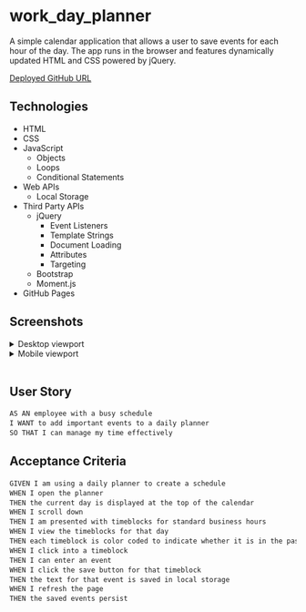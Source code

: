 # work_day_planner

A simple calendar application that allows a user to save events for each hour of the day. The app runs in the browser and features dynamically updated HTML and CSS powered by jQuery.

[Deployed GitHub URL](https://c-sim.github.io/work_day_planner/)

## Technologies

- HTML
- CSS
- JavaScript
  - Objects
  - Loops
  - Conditional Statements
- Web APIs
  - Local Storage
- Third Party APIs
  - jQuery
    - Event Listeners
    - Template Strings
    - Document Loading
    - Attributes
    - Targeting
  - Bootstrap
  - Moment.js
- GitHub Pages

## Screenshots

<details>
<summary>Desktop viewport</summary>

![desktop-viewport](./assets/screenshots/planner_desktop.png)

</details>

<details>
<summary>Mobile viewport</summary>

![mobile-viewport](./assets/screenshots/planner_mobile.png)

</details>
</br>

## User Story

```md
AS AN employee with a busy schedule
I WANT to add important events to a daily planner
SO THAT I can manage my time effectively
```

## Acceptance Criteria

```md
GIVEN I am using a daily planner to create a schedule
WHEN I open the planner
THEN the current day is displayed at the top of the calendar
WHEN I scroll down
THEN I am presented with timeblocks for standard business hours
WHEN I view the timeblocks for that day
THEN each timeblock is color coded to indicate whether it is in the past, present, or future
WHEN I click into a timeblock
THEN I can enter an event
WHEN I click the save button for that timeblock
THEN the text for that event is saved in local storage
WHEN I refresh the page
THEN the saved events persist
```

